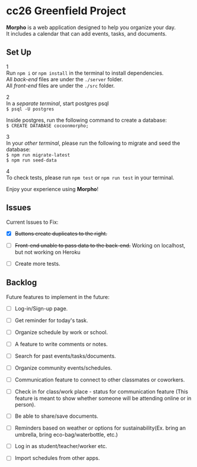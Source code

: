 # cc26 Greenfield Project
  
**Morpho** is a web application designed to help you organize your day.  
It includes a calendar that can add events, tasks, and documents.  
  

## Set Up  
1  
Run `npm i` or `npm install` in the terminal to  install dependencies.  
All *back-end* files are under the `./server` folder.  
All *front-end* files are under the `./src` folder.  
  
2  
In a *separate terminal*, start postgres psql  
`$ psql -U postgres`  
  
Inside postgres, run the following command to create a database:  
`$ CREATE DATABASE cocoonmorpho;`  
  
3  
In your *other terminal*, please run the following to migrate and seed the database:  
`$ npm run migrate-latest`  
`$ npm run seed-data`  
  
4  
To check tests, please run `npm test` or `npm run test` in your terminal.  
  
Enjoy your experience using **Morpho**!  
  
  
## Issues  
Current Issues to Fix:  
- [x] ~~Buttons create duplicates to the right.~~  
- [ ] ~~Front-end unable to pass data to the back-end.~~  Working on localhost, but not working on Heroku
- [ ] Create more tests.  
  
  
## Backlog
Future features to implement in the future:  
- [ ] Log-in/Sign-up page.  
- [ ] Get reminder for today's task.  
- [ ] Organize schedule by work or school.  
- [ ] A feature to write comments or notes.  
- [ ] Search for past events/tasks/documents.  
- [ ] Organize community events/schedules.  
- [ ] Communication feature to connect to other classmates or coworkers.  
- [ ] Check in for class/work place - status for communication feature (This feature is meant to show whether someone will be attending online or in person).  
- [ ] Be able to share/save documents.  
- [ ] Reminders based on weather or options for sustainability(Ex. bring an umbrella, bring eco-bag/waterbottle, etc.)  
- [ ] Log in as student/teacher/worker etc.  
- [ ] Import schedules from other apps.  
  
